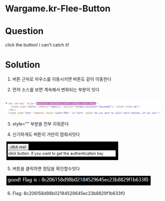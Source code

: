 # Wargame.kr-Flee-Button

# Question
click the button! i can't catch it!

# Solution

1. 버튼 근처로 마우스를 이동시키면 버튼도 같이 이동한다

2. 먼저 소스를 보면 계속해서 변화되는 부분이 잇다

  ![IMG](./source.PNG)
  
3. style="" 부분을 전부 지워준다

4. 신기하게도 버튼이 가만히 멈춰서잇다

  ![IMG](./hold.PNG)
  
5. 버튼을 클릭하면 정답을 확인할수잇다

  ![IMG](./answer.PNG)

6. Flag: 8c206158d98b02184529645ec23b8829f1b633f0

